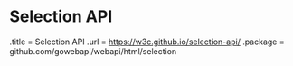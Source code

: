 # Selection API

.title = Selection API
.url = <https://w3c.github.io/selection-api/>
.package = github.com/gowebapi/webapi/html/selection

